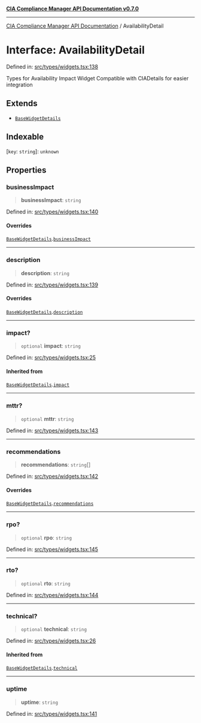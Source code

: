 [**CIA Compliance Manager API Documentation v0.7.0**](../README.md)

***

[CIA Compliance Manager API Documentation](../globals.md) / AvailabilityDetail

# Interface: AvailabilityDetail

Defined in: [src/types/widgets.tsx:138](https://github.com/Hack23/cia-compliance-manager/blob/main/src/types/widgets.tsx#L138)

Types for Availability Impact Widget
Compatible with CIADetails for easier integration

## Extends

- [`BaseWidgetDetails`](BaseWidgetDetails.md)

## Indexable

\[`key`: `string`\]: `unknown`

## Properties

### businessImpact

> **businessImpact**: `string`

Defined in: [src/types/widgets.tsx:140](https://github.com/Hack23/cia-compliance-manager/blob/main/src/types/widgets.tsx#L140)

#### Overrides

[`BaseWidgetDetails`](BaseWidgetDetails.md).[`businessImpact`](BaseWidgetDetails.md#businessimpact)

***

### description

> **description**: `string`

Defined in: [src/types/widgets.tsx:139](https://github.com/Hack23/cia-compliance-manager/blob/main/src/types/widgets.tsx#L139)

#### Overrides

[`BaseWidgetDetails`](BaseWidgetDetails.md).[`description`](BaseWidgetDetails.md#description)

***

### impact?

> `optional` **impact**: `string`

Defined in: [src/types/widgets.tsx:25](https://github.com/Hack23/cia-compliance-manager/blob/main/src/types/widgets.tsx#L25)

#### Inherited from

[`BaseWidgetDetails`](BaseWidgetDetails.md).[`impact`](BaseWidgetDetails.md#impact)

***

### mttr?

> `optional` **mttr**: `string`

Defined in: [src/types/widgets.tsx:143](https://github.com/Hack23/cia-compliance-manager/blob/main/src/types/widgets.tsx#L143)

***

### recommendations

> **recommendations**: `string`[]

Defined in: [src/types/widgets.tsx:142](https://github.com/Hack23/cia-compliance-manager/blob/main/src/types/widgets.tsx#L142)

#### Overrides

[`BaseWidgetDetails`](BaseWidgetDetails.md).[`recommendations`](BaseWidgetDetails.md#recommendations)

***

### rpo?

> `optional` **rpo**: `string`

Defined in: [src/types/widgets.tsx:145](https://github.com/Hack23/cia-compliance-manager/blob/main/src/types/widgets.tsx#L145)

***

### rto?

> `optional` **rto**: `string`

Defined in: [src/types/widgets.tsx:144](https://github.com/Hack23/cia-compliance-manager/blob/main/src/types/widgets.tsx#L144)

***

### technical?

> `optional` **technical**: `string`

Defined in: [src/types/widgets.tsx:26](https://github.com/Hack23/cia-compliance-manager/blob/main/src/types/widgets.tsx#L26)

#### Inherited from

[`BaseWidgetDetails`](BaseWidgetDetails.md).[`technical`](BaseWidgetDetails.md#technical)

***

### uptime

> **uptime**: `string`

Defined in: [src/types/widgets.tsx:141](https://github.com/Hack23/cia-compliance-manager/blob/main/src/types/widgets.tsx#L141)
